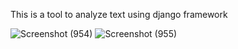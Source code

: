 This is a tool to analyze text using django framework

![Screenshot (954)](https://user-images.githubusercontent.com/55503206/146645453-8da60d31-71d1-42f2-9d6a-096c2333a57f.png)
![Screenshot (955)](https://user-images.githubusercontent.com/55503206/146645457-be1600d7-ab0a-493a-97c9-2a2bd4d18ec3.png)
